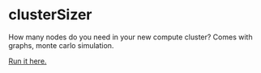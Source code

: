 clusterSizer
============

How many nodes do you need in your new compute cluster? Comes with graphs, monte carlo simulation.

[Run it here.](http://htmlpreview.github.com/?https://github.com/dpinney/clusterSizer/blob/master/clusterSizer.html)
